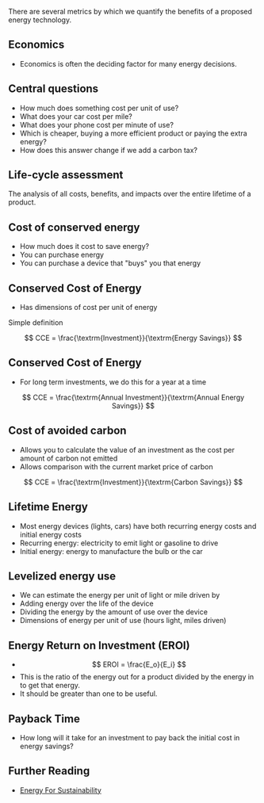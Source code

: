 There are several metrics by which we quantify the benefits of a proposed energy technology.


## Economics

- Economics is often the deciding factor for many energy decisions.

## Central questions

- How much does something cost per unit of use?
- What does your car cost per mile?
- What does your phone cost per minute of use?
- Which is cheaper, buying a more efficient product or paying the extra energy?
- How does this answer change if we add a carbon tax?

## Life-cycle assessment

The analysis of all costs, benefits, and impacts over the entire lifetime of a product.

## Cost of conserved energy
- How much does it cost to save energy?
- You can purchase energy
- You can purchase a device that "buys" you that energy

## Conserved Cost of Energy
- Has dimensions of cost per unit of energy

Simple definition

$$ CCE = \frac{\textrm{Investment}}{\textrm{Energy Savings}} $$

## Conserved Cost of Energy
- For long term investments, we do this for a year at a time

$$ CCE = \frac{\textrm{Annual Investment}}{\textrm{Annual Energy Savings}}
$$



## Cost of avoided carbon
- Allows you to calculate the value of an investment as the cost per amount of carbon not emitted
- Allows comparison with the current market price of carbon

$$ CCE = \frac{\textrm{Investment}}{\textrm{Carbon Savings}} $$


## Lifetime Energy
- Most energy devices (lights, cars) have both recurring energy costs
    and initial energy costs
- Recurring energy: electricity to emit light or gasoline to drive
- Initial energy: energy to manufacture the bulb or the car

## Levelized energy use
- We can estimate the energy per unit of light or mile driven by
- Adding energy over the life of the device
- Dividing the energy by the amount of use over the device
- Dimensions of energy per unit of use (hours light, miles driven)

## Energy Return on Investment (EROI)

- $$ EROI = \frac{E_o}{E_i} $$
- This is the ratio of the energy out for a product divided by the energy in to get that energy.
- It should be greater than one to be useful.

## Payback Time

- How long will it take for an investment to pay back the initial cost in energy savings?


## Further Reading

- [Energy For Sustainability](https://islandpress.org/book/energy-for-sustainability)
